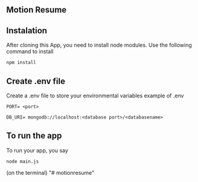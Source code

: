 ## Motion Resume

## Instalation

After cloning this App, you need to install node modules.
Use the following command to install

```
npm install
```

## Create .env file

Create a .env file to store your environmental variables
example of .env

```
PORT= <port>

DB_URI= mongodb://localhost:<database port>/<databasename>
```

## To run the app

To run your app, you say

```
node main.js
```

(on the terminal)
"# motionresume"
